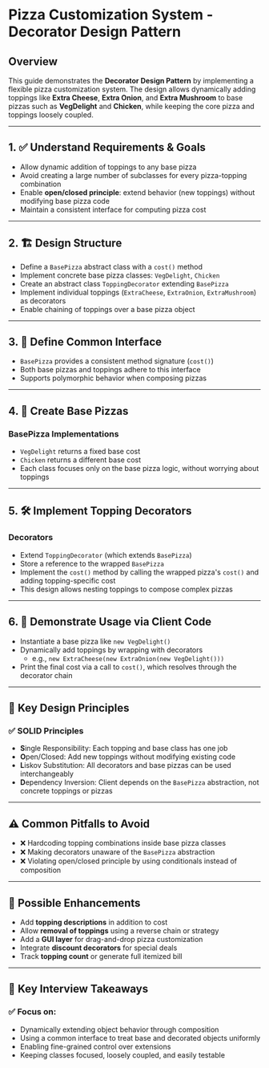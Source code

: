 # Pizza Customization System - Decorator Design Pattern

## Overview  
This guide demonstrates the **Decorator Design Pattern** by implementing a flexible pizza customization system. The design allows dynamically adding toppings like **Extra Cheese**, **Extra Onion**, and **Extra Mushroom** to base pizzas such as **VegDelight** and **Chicken**, while keeping the core pizza and toppings loosely coupled.

---

## 1. ✅ Understand Requirements & Goals  
- Allow dynamic addition of toppings to any base pizza  
- Avoid creating a large number of subclasses for every pizza-topping combination  
- Enable **open/closed principle**: extend behavior (new toppings) without modifying base pizza code  
- Maintain a consistent interface for computing pizza cost  

---

## 2. 🏗️ Design Structure  

- Define a `BasePizza` abstract class with a `cost()` method  
- Implement concrete base pizza classes: `VegDelight`, `Chicken`  
- Create an abstract class `ToppingDecorator` extending `BasePizza`  
- Implement individual toppings (`ExtraCheese`, `ExtraOnion`, `ExtraMushroom`) as decorators  
- Enable chaining of toppings over a base pizza object  

---

## 3. 🧩 Define Common Interface  

- `BasePizza` provides a consistent method signature (`cost()`)  
- Both base pizzas and toppings adhere to this interface  
- Supports polymorphic behavior when composing pizzas  

---

## 4. 🎨 Create Base Pizzas  

### BasePizza Implementations  
- `VegDelight` returns a fixed base cost  
- `Chicken` returns a different base cost  
- Each class focuses only on the base pizza logic, without worrying about toppings  

---

## 5. 🛠️ Implement Topping Decorators  

### Decorators  
- Extend `ToppingDecorator` (which extends `BasePizza`)  
- Store a reference to the wrapped `BasePizza`  
- Implement the `cost()` method by calling the wrapped pizza's `cost()` and adding topping-specific cost  
- This design allows nesting toppings to compose complex pizzas  

---

## 6. 🧪 Demonstrate Usage via Client Code  

- Instantiate a base pizza like `new VegDelight()`  
- Dynamically add toppings by wrapping with decorators  
  - e.g., `new ExtraCheese(new ExtraOnion(new VegDelight()))`  
- Print the final cost via a call to `cost()`, which resolves through the decorator chain  

---

## 🧱 Key Design Principles  

### ✅ **SOLID Principles**
- **S**ingle Responsibility: Each topping and base class has one job  
- **O**pen/Closed: Add new toppings without modifying existing code  
- **L**iskov Substitution: All decorators and base pizzas can be used interchangeably  
- **D**ependency Inversion: Client depends on the `BasePizza` abstraction, not concrete toppings or pizzas  

---

## ⚠️ Common Pitfalls to Avoid  
- ❌ Hardcoding topping combinations inside base pizza classes  
- ❌ Making decorators unaware of the `BasePizza` abstraction  
- ❌ Violating open/closed principle by using conditionals instead of composition  

---

## 🚀 Possible Enhancements  
- Add **topping descriptions** in addition to cost  
- Allow **removal of toppings** using a reverse chain or strategy  
- Add a **GUI layer** for drag-and-drop pizza customization  
- Integrate **discount decorators** for special deals  
- Track **topping count** or generate full itemized bill  

---

## 📌 Key Interview Takeaways  

### ✅ Focus on:
- Dynamically extending object behavior through composition  
- Using a common interface to treat base and decorated objects uniformly  
- Enabling fine-grained control over extensions  
- Keeping classes focused, loosely coupled, and easily testable  
